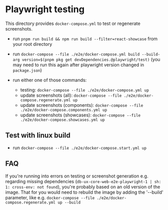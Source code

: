 # Playwright testing

This directory provides `docker-compose.yml` to test or regenerate screenshots.

- run `pnpm run build && npm run build --filter=react-showcase` from your root directory

- run `docker-compose --file ./e2e/docker-compose.yml build --build-arg version=$(pnpm pkg get devDependencies.@playwright/test)` (you may need to run this again after playwright version changed in `package.json`)

- run either one of those commands:
    - testing: `docker-compose --file ./e2e/docker-compose.yml up`
    - update screenshots (all): `docker-compose --file ./e2e/docker-compose.regenerate.yml up`
    - update screenshots (components): `docker-compose --file ./e2e/docker-compose.components.yml up`
    - update screenshots (showcases): `docker-compose --file ./e2e/docker-compose.showcases.yml up`

## Test with linux build

- run `docker-compose --file ./e2e/docker-compose.start.yml up`

## FAQ

If you're running into errors on testing or screenshot generation e.g. regarding missing dependencies (`db-ux-core-web-e2e-playwright-1 | sh: 1: cross-env: not found`), you're probably based on an old version of the image. That for you would need to rebuild the image by adding the '--build' parameter, like e.g. `docker-compose --file ./e2e/docker-compose.regenerate.yml up --build`
